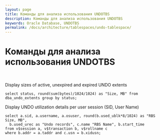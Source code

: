 ```yaml
---
layout: page
title: Команды для анализа использования UNDOTBS
description: Команды для анализа использования UNDOTBS
keywords: Oracle Database, UNDOTBS
permalink: /docs/architecture/tablespaces/undo-tablespace/
---
```


# Команды для анализа использования UNDOTBS

<br/>

Display sizes of active, unexpired and expired UNDO extents

    select status, round(sum(bytes)/1024/1024) as "Size, MB" from dba_undo_extents group by status;

Display UNDO utilization details per user session (SID, User Name)

    select a.sid, a.username, a.osuser, round(b.used_ublk*8/1024) as "RBS Size, MB",
      b.used_urec as "Undo records", c.name "RBS Name", b.start_time
    from v$session a, v$transaction b, v$rollname c
    where b.addr = a.taddr and c.usn = b.xidusn;
